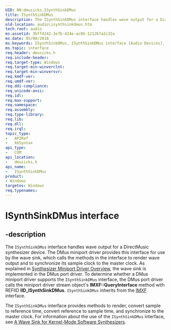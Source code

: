 ```yaml
---
UID: NN:dmusicks.ISynthSinkDMus
title: ISynthSinkDMus
description: The ISynthSinkDMus interface handles wave output for a DirectMusic synthesizer device.
old-location: audio\isynthsinkdmus.htm
tech.root: audio
ms.assetid: 3bff4242-3e7b-424e-ac86-121267a2c32a
ms.date: 05/08/2018
ms.keywords: ISynthSinkDMus, ISynthSinkDMus interface [Audio Devices], ISynthSinkDMus interface [Audio Devices],described, audio.isynthsinkdmus, audmp-routines_744ae6c7-7f7e-4a66-9624-5a5d82e2eb86.xml, dmusicks/ISynthSinkDMus
ms.topic: interface
req.header: dmusicks.h
req.include-header: 
req.target-type: Windows
req.target-min-winverclnt: 
req.target-min-winversvr: 
req.kmdf-ver: 
req.umdf-ver: 
req.ddi-compliance: 
req.unicode-ansi: 
req.idl: 
req.max-support: 
req.namespace: 
req.assembly: 
req.type-library: 
req.lib: 
req.dll: 
req.irql: 
topic_type:
-	APIRef
-	kbSyntax
api_type:
-	COM
api_location:
-	dmusicks.h
api_name:
-	ISynthSinkDMus
product:
- Windows
targetos: Windows
req.typenames: 
---
```


# ISynthSinkDMus interface


## -description


The <code>ISynthSinkDMus</code> interface handles wave output for a DirectMusic synthesizer device. The DMus miniport driver provides this interface for use by the wave sink, which calls the methods in the interface to render wave output and to synchronize its sample clock to the master clock. As explained in <a href="https://msdn.microsoft.com/dbd6b95e-f8c8-49f1-ad90-b34821772391">Synthesizer Miniport Driver Overview</a>, the wave sink is implemented in the DMus port driver. To determine whether a DMus miniport driver supports the <code>ISynthSinkDMus</code> interface, the DMus port driver calls the miniport driver stream object's <b>IMXF::QueryInterface</b> method with REFIID <b>IID_ISynthSinkDMus</b>. <code>ISynthSinkDMus</code> inherits from the <a href="https://msdn.microsoft.com/library/windows/hardware/ff536782">IMXF</a> interface.

The <code>ISynthSinkDMus</code> interface provides methods to render, convert sample to reference time, convert reference to sample time, and synchronize to the master clock. For information about the use of the <code>ISynthSinkDMus</code> interface, see <a href="https://msdn.microsoft.com/37ba9ad5-8b35-4252-a6fd-46dead924294">A Wave Sink for Kernel-Mode Software Synthesizers</a>.

